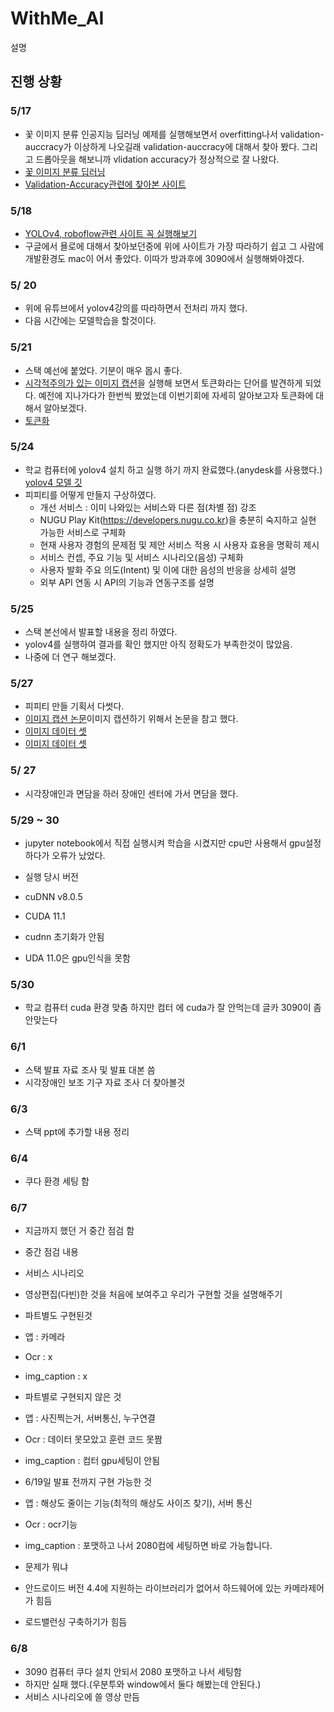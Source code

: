 # WithMe_AI

설명

## 진행 상황

### 5/17
- 꽃 이미지 분류 인공지능 딥러닝 예제를 실행해보면서 overfitting나서 validation-auccracy가 이상하게 나오길래 validation-auccracy에 대해서 찾아 봤다. 그리고 드롭아웃을 해보니까 vlidation accuracy가 정상적으로 잘 나왔다.
- [꽃 이미지 분류 딥러닝](https://www.tensorflow.org/tutorials/images/classification?hl=ko)
- [Validation-Accuracy관련에 찾아본 사이트](https://roy881020.tistory.com/entry/validation-accuracy-%EC%A0%80%ED%95%98trainingvalidationtest-dataset)

### 5/18
- [YOLOv4, roboflow관련 사이트 꼭 실행해보기](https://blog.roboflow.com/training-yolov4-on-a-custom-dataset/)
- 구글에서 욜로에 대해서 찾아보던중에 위에 사이트가 가장 따라하기 쉽고 그 사람에 개발환경도 mac이 어서 좋았다. 이따가 방과후에 3090에서 실행해봐야겠다.

### 5/ 20
- 위에 유튜브에서 yolov4강의를 따라하면서 전처리 까지 했다.
- 다음 시간에는 모델학습을 할것이다.

### 5/21
- 스택 예선에 붙었다. 기분이 매우 몹시 좋다.
- [시각적주의가 있는 이미지 캡션](https://www.tensorflow.org/tutorials/text/image_captioning?hl=ko#download_and_prepare_the_ms-coco_dataset)을 실행해 보면서 토큰화라는 단어를 발견하게 되었다. 예전에 지나가다가 한번씩 봤었는데 이번기회에 자세히 알아보고자 토큰화에 대해서 알아보겠다.
- [토큰화](https://wikidocs.net/21698)

### 5/24
- 학교 컴퓨터에 yolov4 설치 하고 실행 하기 까지 완료했다.(anydesk를 사용했다.) [yolov4 모델 깃](https://github.com/theAIGuysCode/yolov4-deepsort)
- 피피티를 어떻게 만들지 구상하였다.
  * 개선 서비스 :  이미 나와있는 서비스와 다른 점(차별 점)  강조
  * NUGU Play Kit(https://developers.nugu.co.kr)을 충분히 숙지하고 실현 가능한 서비스로 구체화
  * 현재 사용자 경험의 문제점 및 제안 서비스 적용 시 사용자 효용을 명확히 제시
  * 서비스 컨셉, 주요 기능 및 서비스 시나리오(음성) 구체화
  * 사용자 발화 주요 의도(Intent) 및 이에 대한 음성의 반응을 상세히 설명
  * 외부 API 연동 시 API의 기능과 연동구조를 설명
    
### 5/25
- 스택 본선에서 발표할 내용을 정리 하였다. 
- yolov4를 실행하여 결과를 확인 했지만 아직 정확도가 부족한것이 많았음.
- 나중에 더 연구 해보겠다.

### 5/27
- 피피티 만들 기획서 다썻다.
- [이미지 캡션 논문](https://arxiv.org/pdf/1502.03044.pdf)이미지 캡션하기 위해서 논문을 참고 했다. 
- [이미지 데이터 셋](http://images.cocodataset.org/annotations/annotations_trainval2014.zip)
- [이미지 데이터 셋](http://images.cocodataset.org/zips/train2014.zip)

### 5/ 27
- 시각장애인과 면담을 하러 장애인 센터에 가서 면담을 했다.

### 5/29 ~ 30
- jupyter notebook에서 직접 실행시켜 학습을 시켰지만 cpu만 사용해서 gpu설정하다가 오류가 났었다.
- 실행 당시 버전
- cuDNN v8.0.5
- CUDA 11.1
- cudnn 초기화가 안됨


- UDA 11.0은 gpu인식을 못함

### 5/30
- 학교 컴퓨터 cuda 환경 맞춤 하지만 컴터 에 cuda가 잘 안먹는데 글카 3090이 좀 안맞는다

### 6/1
- 스택 발표 자료 조사 및 발표 대본 씀
- 시각장애인 보조 기구 자료 조사 더 찾아볼것


### 6/3
- 스택 ppt에 추가할 내용 정리

### 6/4
- 쿠다 환경 세팅 함

### 6/7
- 지금까지 했던 거 중간 점검 함 
- 중간 점검 내용
- 서비스 시나리오
- 영상편집(다빈)한 것을 처음에 보여주고 우리가 구현할 것을 설명해주기

- 파트별도 구현된것
- 앱 : 카메라
- Ocr : x
- img_caption : x

- 파트별로 구현되지 않은 것
- 앱 : 사진찍는거, 서버통신, 누구연결
- Ocr : 데이터 못모았고 훈련 코드 못짬
- img_caption : 컴터 gpu세팅이 안됨

- 6/19일 발표 전까지 구현 가능한 것
- 앱 : 해상도 줄이는 기능(최적의 해상도 사이즈 찾기), 서버 통신
- Ocr : ocr기능 
- img_caption : 포맷하고 나서 2080컴에 세팅하면 바로 가능합니다.


- 문제가 뭐냐
- 안드로이드 버전 4.4에 지원하는 라이브러리가 없어서 하드웨어에 있는 카메라제어가 힘듬

- 로드밸런싱 구축하기가 힘듬

### 6/8
- 3090 컴퓨터 쿠다 설치 안되서 2080 포맷하고 나서 세팅함 
- 하지만 실패 했다.(우분투와 window에서 둘다 해봤는데 안된다.)
- 서비스 시나리오에 쓸 영상 만듬

